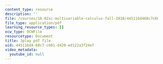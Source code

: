 ```yaml
---
content_type: resource
description: ''
file: /courses/18-02sc-multivariable-calculus-fall-2010/44511bd468c7c601d420ed122a3f24ef_sy7dx_qzQak.pdf
file_type: application/pdf
learning_resource_types: []
ocw_type: OCWFile
resourcetype: Document
title: 3play pdf file
uid: 44511bd4-68c7-c601-d420-ed122a3f24ef
video_metadata:
  youtube_id: null
---
```


